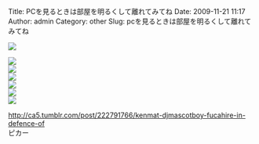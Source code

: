 Title: PCを見るときは部屋を明るくして離れてみてね
Date: 2009-11-21 11:17
Author: admin
Category: other
Slug: pcを見るときは部屋を明るくして離れてみてね

![](http://9.media.tumblr.com/tumblr_ks0hj6k9Yn1qz5vu7o1_400.gif)

<!--more-->  
![](http://9.media.tumblr.com/tumblr_ks0hj6k9Yn1qz5vu7o1_400.gif)  
![](http://9.media.tumblr.com/tumblr_ks0hj6k9Yn1qz5vu7o1_400.gif)  
![](http://9.media.tumblr.com/tumblr_ks0hj6k9Yn1qz5vu7o1_400.gif)  
![](http://9.media.tumblr.com/tumblr_ks0hj6k9Yn1qz5vu7o1_400.gif)  
![](http://9.media.tumblr.com/tumblr_ks0hj6k9Yn1qz5vu7o1_400.gif)  
![](http://9.media.tumblr.com/tumblr_ks0hj6k9Yn1qz5vu7o1_400.gif)  

<http://ca5.tumblr.com/post/222791766/kenmat-djmascotboy-fucahire-in-defence-of>  
ピカー
